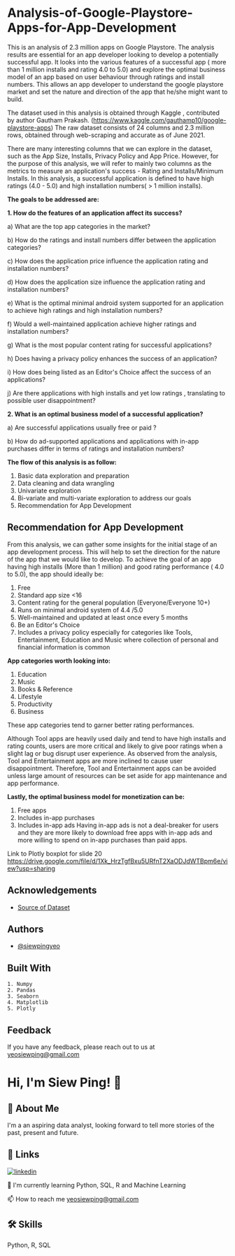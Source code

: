 
# Analysis-of-Google-Playstore-Apps-for-App-Development
This is an analysis of 2.3 million apps on Google Playstore. The analysis results are essential for an app developer looking to develop a potentially successful app. 
It looks into the various features of a successful app ( more than 1 million installs and rating 4.0 to 5.0) and explore the 
optimal business model of an app based on user behaviour through ratings and install numbers. This allows an app developer to understand the google playstore market and 
set the nature and direction of the app that he/she might want to build.  

The dataset used in this analysis is obtained through Kaggle , contributed by author Gautham Prakash. (https://www.kaggle.com/gauthamp10/google-playstore-apps) The raw dataset consists of 24 columns and 2.3 million rows, obtained through web-scraping and accurate as of June 2021.

There are many interesting columns that we can explore in the dataset, such as the App Size, Installs, Privacy Policy and App Price. However, for the purpose of this analysis, we will refer to mainly two columns as the metrics to measure an application's success - Rating and Installs/Minimum Installs. In this analysis, a successful application is defined to have high ratings (4.0 - 5.0) and high installation numbers( > 1 million installs).

**The goals to be addressed are:**

**1. How do the features of an application affect its success?**

a) What are the top app categories in the market?

b) How do the ratings and install numbers differ between the application categories? 

c) How does the application price influence the application rating and installation numbers? 

d) How does the application size influence the application rating and installation numbers?

e) What is the optimal minimal android system supported for an application to achieve high ratings and high installation numbers?

f) Would a well-maintained application achieve higher ratings and installation numbers?

g) What is the most popular content rating for successful applications? 

h) Does having a privacy policy enhances the success of an application? 

i) How does being listed as an Editor's Choice affect the success of an applications? 

j) Are there applications with high installs and yet low ratings , translating to possible user disappointment?

**2. What is an optimal business model of a successful application?**

 a) Are successful applications usually free or paid ? 

 b) How do ad-supported applications and applications with in-app purchases differ in terms of ratings and installation numbers?
 
 
**The flow of this analysis is as follow:**

1. Basic data exploration and preparation
2. Data cleaning and data wrangling
3. Univariate exploration
4. Bi-variate and multi-variate exploration to address our goals
5. Recommendation for App Development
 
## Recommendation for App Development
From this analysis, we can gather some insights for the initial stage of an app development process. This will help to set the direction for the nature of the app that we would like to develop. To achieve the goal of an app having high installs (More than 1 million) and good rating performance ( 4.0 to 5.0), the app should ideally be:

1. Free
2. Standard app size <16
3. Content rating for the general population (Everyone/Everyone 10+)
4. Runs on minimal android system of 4.4 /5.0
5. Well-maintained and updated at least once every 5 months
6. Be an Editor's Choice
7. Includes a privacy policy especially for categories like Tools, Entertainment, Education and Music where collection of personal and financial information is common


**App categories worth looking into:**

1. Education
2. Music
3. Books & Reference
4. Lifestyle
5. Productivity
6. Business

These app categories tend to garner better rating performances.

Although Tool apps are heavily used daily and tend to have high installs and rating counts, users are more critical and likely to give poor ratings when a slight lag or bug disrupt user experience. As observed from the analysis, Tool and Entertainment apps are more inclined to cause user disappointment. Therefore, Tool and Entertainment apps can be avoided unless large amount of resources can be set aside for app maintenance and app performance.

**Lastly, the optimal business model for monetization can be:**

1. Free apps
2. Includes in-app purchases
3. Includes in-app ads
Having in-app ads is not a deal-breaker for users and they are more likely to download free apps with in-app ads and more willing to spend on in-app purchases than paid apps.
 
 
 

Link to Plotly boxplot for slide 20 
https://drive.google.com/file/d/1Xk_HrzTgfBxu5URfnT2XaODJdWTBpm6e/view?usp=sharing



## Acknowledgements

 - [Source of Dataset](https://www.kaggle.com/gauthamp10/google-playstore-apps)
 
## Authors

- [@siewpingyeo](https://github.com/SiewPingYeo)


## Built With

    1. Numpy
    2. Pandas 
    3. Seaborn
    4. Matplotlib
    5. Plotly 



## Feedback

If you have any feedback, please reach out to us at yeosiewping@gmail.com


# Hi, I'm Siew Ping! 👋


## 🚀 About Me
I'm a an aspiring data analyst, looking forward to tell more stories of the past, present and future.


## 🔗 Links

[![linkedin](https://img.shields.io/badge/linkedin-0A66C2?style=for-the-badge&logo=linkedin&logoColor=white)](https://www.linkedin.com/in/siew-ping-yeo-453b8368/)





🧠 I'm currently learning Python, SQL, R and Machine Learning

📫 How to reach me
yeosiewping@gmail.com

## 🛠 Skills
Python, R, SQL 
